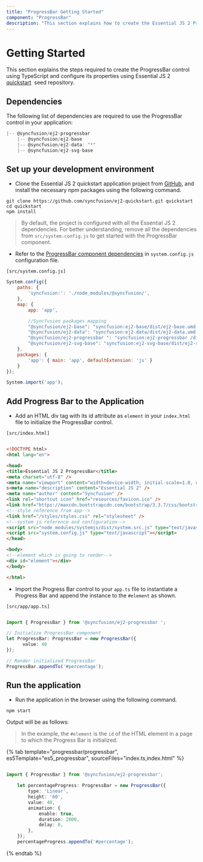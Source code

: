 ```yaml
---
title: "ProgressBar Getting Started"
component: "ProgressBar"
description: "This section explains how to create the Essential JS 2 ProgressBar component in Typescript application with its basic features."
---
```


# Getting Started

This section explains the steps required to create the ProgressBar control using TypeScript and configure its properties using Essential JS 2 [quickstart](https://github.com/syncfusion/ej2-quickstart.git) &nbsp;seed repository.

## Dependencies

The following list of dependencies are required to use the ProgressBar control in your application:

```javascript
|-- @syncfusion/ej2-progressbar
    |-- @syncfusion/ej2-base
    |-- @syncfusion/ej2-data: "*"
    |-- @syncfusion/ej2-svg-base
```

## Set up your development environment

* Clone the Essential JS 2 quickstart application project from [GitHub](https://github.com/syncfusion/ej2-quickstart.git), and install the necessary npm packages using the following command.

```shell
git clone https://github.com/syncfusion/ej2-quickstart.git quickstart
cd quickstart
npm install
```

> By default, the project is configured with all the Essential JS 2 dependencies. For better understanding, remove all the dependencies from `src/system.config.js` to get started with the ProgressBar component.

* Refer to the [ProgressBar component dependencies](#dependencies) in `system.config.js` configuration file.

`[src/system.config.js]`

```js
System.config({
    paths: {
        'syncfusion:': './node_modules/@syncfusion/',
    },
    map: {
        app: 'app',

        //Syncfusion packages mapping
        "@syncfusion/ej2-base": "syncfusion:ej2-base/dist/ej2-base.umd.min.js",
        "@syncfusion/ej2-data": "syncfusion:ej2-data/dist/ej2-data.umd.min.js",
        "@syncfusion/ej2-progressbar ": "syncfusion:ej2-progressbar /dist/ej2-progressbar .umd.min.js",
        "@syncfusion/ej2-svg-base": "syncfusion:ej2-svg-base/dist/ej2-svg-base.umd.min.js",
    },
    packages: {
        'app': { main: 'app', defaultExtension: 'js' }
    }
});

System.import('app');
```

## Add Progress Bar to the Application

* Add an HTML div tag with its id attribute as `element` in your `index.html` file to initialize the ProgressBar control.

`[src/index.html]`

```html

<!DOCTYPE html>
<html lang="en">

<head>
<title>Essential JS 2 ProgressBar</title>
<meta charset="utf-8" />
<meta name="viewport" content="width=device-width, initial-scale=1.0, user-scalable=no" />
s<meta name="description" content="Essential JS 2" />
<meta name="author" content="Syncfusion" />
<link rel="shortcut icon" href="resources/favicon.ico" />
<link href="https://maxcdn.bootstrapcdn.com/bootstrap/3.3.7/css/bootstrap.min.css" rel="stylesheet" />
<!--style reference from app-->
<link href="/styles/styles.css" rel="stylesheet" />
<!--system js reference and configuration-->
<script src="node_modules/systemjs/dist/system.src.js" type="text/javascript"></script>
<script src="system.config.js" type="text/javascript"></script>
</head>

<body>
<!--element which is going to render-->
<div id="element"></div>
</body>

</html>
```

* Import the Progress Bar control to your `app.ts` file to instantiate a Progress Bar and append the  instance to the `#element` as shown.

`[src/app/app.ts]`

```typescript

import { ProgressBar } from '@syncfusion/ej2-progressbar ';

// Initialize ProgressBar component
let ProgressBar: ProgressBar = new ProgressBar({
      value: 40
});

// Render initialized ProgressBar
ProgressBar.appendTo('#percentage');

```

## Run the application

* Run the application in the browser using the following command.

```shell
npm start
```

Output will be as follows:

> In the example, the `#element` is the `id` of the HTML element in a page to which the Progress Bar is initialized.

{% tab template="progressbar/progressbar", es5Template="es5_progressbar", sourceFiles="index.ts,index.html"  %}

```typescript

import { ProgressBar } from '@syncfusion/ej2-progressbar';

    let percentageProgress: ProgressBar = new ProgressBar({
        type: 'Linear',
        height: '60',
        value: 40,
        animation: {
            enable: true,
            duration: 2000,
            delay: 0,
        },
    });
    percentageProgress.appendTo('#percentage');

```

{% endtab %}